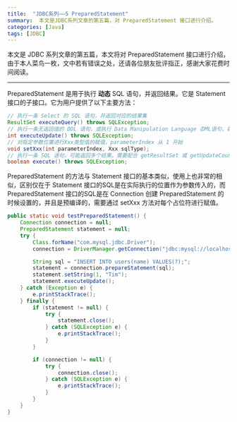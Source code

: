 ```yaml
---
title:  "JDBC系列——5 PreparedStatement"
summary:  本文是JDBC系列文章的第五篇，对 PreparedStatement 接口进行介绍。
categories: [Java]
tags: [JDBC]
---
```


本文是 JDBC 系列文章的第五篇，本文将对 PreparedStatement 接口进行介绍，由于本人菜鸟一枚，文中若有错误之处，还请各位朋友批评指正，感谢大家花费时间阅读。

---

PreparedStatement 是用于执行 **动态** SQL 语句，并返回结果。它是 Statement 接口的子接口。它为用户提供了以下主要方法：

``` java
// 执行一条 Select 的 SQL 语句，并返回对应的结果集
ResultSet executeQuery() throws SQLException;
// 执行一条无返回值的 DDL 语句，或执行 Data Manipulation Language（DML语句，如 INSERT、UPDATE、DELETE）语句
int executeUpdate() throws SQLException;
// 对指定参数位置进行Xxx类型值的赋值，parameterIndex 从 1 开始
void setXxx(int parameterIndex, Xxx sqlType);
// 执行一条 SQL 语句，可能返回多个结果。需要配合 getResultSet 或 getUpdateCount 和 getMoreResults 方法一起使用。如果第一个结果是一个 ResultSet 对象，则返回true， 若是一个更新数量或无结果，则返回false
boolean execute() throws SQLException;
```

PreparedStatement 的方法与 Statement 接口的基本类似，使用上也非常的相似，区别仅在于 Statement 接口的SQL是在实际执行的位置作为参数传入的，而 PreparedStatement 接口的SQL是在 Connection 创建 PreparedStatement 的时候设置的，并且是预编译的，需要通过 setXxx 方法对每个占位符进行赋值。

```java
public static void testPreparedStatement() {
    Connection connection = null;
    PreparedStatement statement = null;
    try {
        Class.forName("com.mysql.jdbc.Driver");
        connection = DriverManager.getConnection("jdbc:mysql://localhost:3306/jdbc", "root", "123456");

        String sql = "INSERT INTO users(name) VALUES(?);";
        statement = connection.prepareStatement(sql);
        statement.setString(1, "Tim");
        statement.executeUpdate();
    } catch (Exception e) {
        e.printStackTrace();
    } finally {
        if (statement != null) {
            try {
                statement.close();
            } catch (SQLException e) {
                e.printStackTrace();
            }
        }

        if (connection != null) {
            try {
                connection.close();
            } catch (SQLException e) {
                e.printStackTrace();
            }
        }
    }
}
```
